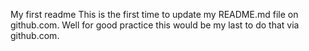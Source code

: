 My first readme
This is the first time to update my README.md file on github.com. 
Well for good practice this would be my last to do that via github.com.
